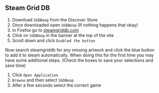 ## Steam Grid DB 

1. Download `SGDBoop` from the Discover Store
1. Once downloaded open `SGDBoop` (If nothing happens that okay)
1. In Firefox go to [steamgriddb.com](https://steamgriddb.com)
1. Click on `SGDBoop` in the banner at the top of the site
1. Scroll down and click `Enabled the button`

Now search steamgriddb for any missing artwork and click the blue button to add it to steam automatically. When doing this for the first time you may have some additional steps. (Check the boxes to save your selections and save time)

1. Click `Open Application`
1. `Browse` and then select `SGDBoop`
1. After a few seconds select the correct game 
